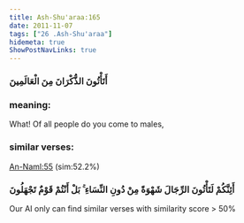 ```yaml
---
title: Ash-Shu'araa:165
date: 2011-11-07
tags: ["26 .Ash-Shu'araa"]
hidemeta: true 
ShowPostNavLinks: true 
---
```

### أَتَأْتُونَ الذُّكْرَانَ مِنَ الْعَالَمِينَ
### meaning: 
What! Of all people do you come to males,
### similar verses: 

[An-Naml:55](/27/55) (sim:52.2%)

### أَئِنَّكُمْ لَتَأْتُونَ الرِّجَالَ شَهْوَةً مِنْ دُونِ النِّسَاءِ ۚ بَلْ أَنْتُمْ قَوْمٌ تَجْهَلُونَ

Our AI only can find similar verses with similarity score > 50% 



